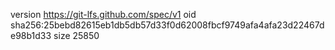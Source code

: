 version https://git-lfs.github.com/spec/v1
oid sha256:25bebd82615eb1db5db57d33f0d62008fbcf9749afa4afa23d22467de98b1d33
size 25850
